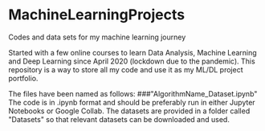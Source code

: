 # MachineLearningProjects
Codes and data sets for my machine learning journey

Started with a few online courses to learn Data Analysis, Machine Learning and Deep Learning since April 2020 (lockdown due to the pandemic). This repository is a way to store all my code and use it as my ML/DL project portfolio.

The files have been named as follows:
###"AlgorithmName_Dataset.ipynb"
The code is in .ipynb format and should be preferably run in either Jupyter Notebooks or Google Collab. The datasets are provided in a folder called "Datasets" so that relevant datasets can be downloaded and used.
